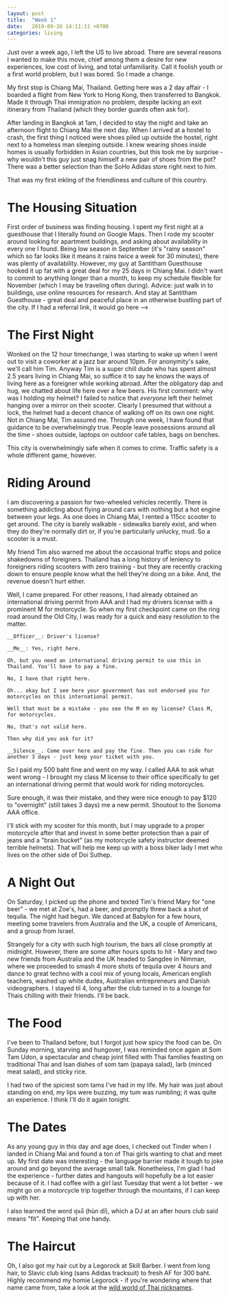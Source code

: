```yaml
---
layout: post
title:  "Week 1"
date:   2019-09-26 14:11:11 +0700
categories: living
---
```

Just over a week ago, I left the US to live abroad. There are several reasons I wanted to make this move, chief among them a desire for new experiences, low cost of living, and total unfamiliarity. Call it foolish youth or a first world problem, but I was bored. So I made a change. 

My first stop is Chiang Mai, Thailand. Getting here was a 2 day affair - I boarded a flight from New York to Hong Kong, then transferred to Bangkok. Made it through Thai immigration no problem, despite lacking an exit itinerary from Thailand (which they border guards often ask for). 

After landing in Bangkok at 1am, I decided to stay the night and take an afternoon flight to Chiang Mai the next day. When I arrived at a hostel to crash, the first thing I noticed were shoes piled up outside the hostel, right next to a homeless man sleeping outside. I knew wearing shoes inside homes is usually forbidden in Asian countries, but this took me by surprise - why wouldn't this guy just snag himself a new pair of shoes from the pot? There was a better selection than the SoHo Adidas store right next to him. 

That was my first inkling of the friendliness and culture of this country. 

The Housing Situation
======

First order of business was finding housing. I spent my first night at a guesthouse that I literally found on Google Maps. Then I rode my scooter around looking for apartment buildings, and asking about availability in every one I found. Being low season in September (it's "rainy season" which so far looks like it means it rains twice a week for 30 minutes), there was plenty of availability. However, my guy at Santitham Guesthouse hooked it up fat with a great deal for my 25 days in Chiang Mai. I didn't want to commit to anything longer than a month, to keep my schedule flexible for November (which I may be traveling often during). Advice: just walk in to buildings, use online resources for research. And stay at Santitham Guesthouse - great deal and peaceful place in an otherwise bustling part of the city. If I had a referral link, it would go here --> 

The First Night
======

Wonked on the 12 hour timechange, I was starting to wake up when I went out to visit a coworker at a jazz bar around 10pm. For anonymity's sake, we'll call him Tim. Anyway Tim is a super chill dude who has spent almost 2.5 years living in Chiang Mai, so suffice it to say he knows the ways of living here as a foreigner while working abroad. After the obligatory dap and hug, we chatted about life here over a few beers. His first comment: why was I holding my helmet? I failed to notice that _everyone_ left their helmet hanging over a mirror on their scooter. Clearly I presumed that without a lock, the helmet had a decent chance of walking off on its own one night. Not in Chiang Mai, Tim assured me. Through one week, I have found that guidance to be overwhelmingly true. People leave possessions around all the time - shoes outside, laptops on outdoor cafe tables, bags on benches. 

 This city is overwhelmingly safe when it comes to crime. Traffic safety is a whole different game, however. 

Riding Around
======

I am discovering a passion for two-wheeled vehicles recently. There is something addicting about flying around cars with nothing but a hot engine between your legs. As one does in Chiang Mai, I rented a 115cc scooter to get around. The city is barely walkable - sidewalks barely exist, and when they do they're normally dirt or, if you're particularly unlucky, mud. So a scooter is a must. 

My friend Tim also warned me about the occasional traffic stops and police shakedowns of foreigners. Thailand has a long history of leniency to foreigners riding scooters with zero training - but they are recently cracking down to ensure people know what the hell they're doing on a bike. And, the revenue doesn't hurt either. 

Well, I came prepared. For other reasons, I had already obtained an international driving permit from AAA and I had my drivers license with a prominent M for motorcycle. So when my first checkpoint came on the ring road around the Old City, I was ready for a quick and easy resolution to the matter. 

    __Officer__: Driver's license?

    __Me__: Yes, right here. 

    Oh, but you need an international driving permit to use this in Thailand. You'll have to pay a fine. 

    No, I have that right here. 

    Oh... okay but I see here your government has not endorsed you for motorcycles on this international permit. 

    Well that must be a mistake - you see the M on my license? Class M, for motorcycles.

    No, that's not valid here. 

    Then why did you ask for it? 

    __Silence__. Come over here and pay the fine. Then you can ride for another 3 days - just keep your ticket with you. 

So I paid my 500 baht fine and went on my way. I called AAA to ask what went wrong - I brought my class M license to their office specifically to get an international driving permit that would work for riding motorcycles. 

Sure enough, it was their mistake, and they were nice enough to pay $120 to "overnight" (still takes 3 days) me a new permit. Shoutout to the Sonoma AAA office. 

I'll stick with my scooter for this month, but I may upgrade to a proper motorcycle after that and invest in some better protection than a pair of jeans and a "brain bucket" (as my motorcycle safety instructor deemed terrible helmets). That will help me keep up with a boss biker lady I met who lives on the other side of Doi Suthep. 

A Night Out 
======

On Saturday, I picked up the phone and texted Tim's friend Mary for "one beer" - we met at Zoe's, had a beer, and promptly threw back a shot of tequila. The night had begun. We danced at Babylon for a few hours, meeting some travelers from Australia and the UK, a couple of Americans, and a group from Israel. 
    
Strangely for a city with such high tourism, the bars all close promptly at midnight. However, there are some after hours spots to hit - Mary and two new friends from Australia and the UK headed to Sangdee in Nimman, where we proceeded to smash 4 more shots of tequila over 4 hours and dance to great techno with a cool mix of young locals, American english teachers, washed up white dudes, Australian entrepreneurs and Danish videographers. I stayed til 4, long after the  club turned in to a lounge for Thais chilling with their friends. I'll be back. 

The Food
======

I've been to Thailand before, but I forgot just how spicy the food can be. On Sunday morning, starving and hungover, I was reminded once again at Som Tam Udon, a spectacular and cheap joint filled with Thai families feasting on traditional Thai and Isan dishes of som tam (papaya salad), larb (minced meat salad), and sticky rice. 

I had two of the spiciest som tams I've had in my life. My hair was just about standing on end, my lips were buzzing, my tum was rumbling; it was quite an experience. I think I'll do it again tonight. 

The Dates
======
As any young guy in this day and age does, I checked out Tinder when I landed in Chiang Mai and found a ton of Thai girls wanting to chat and meet up. My first date was interesting - the language barrier made it tough to joke around and go beyond the average small talk. Nonetheless, I'm glad I had the experience - further dates and hangouts will hopefully be a lot easier because of it. I had coffee with a girl last Tuesday that went a lot better - we might go on a motorcycle trip together through the mountains, if I can keep up with her. 

I also learned the word หุ่นดี (hùn dī), which a DJ at an after hours club said means "fit". Keeping that one handy. 

The Haircut
======
Oh, I also got my hair cut by a Legorock at Skill Barber. I went from long hair, to Slavic club king (sans Adidas tracksuit) to fresh AF for 300 baht. Highly recommend my homie Legorock - if you're wondering where that name came from, take a look at the [wild world of Thai nicknames][nicknames].

[nicknames]: https://www.thai2english.com/learn/the-crazy-world-of-thai-nicknames


